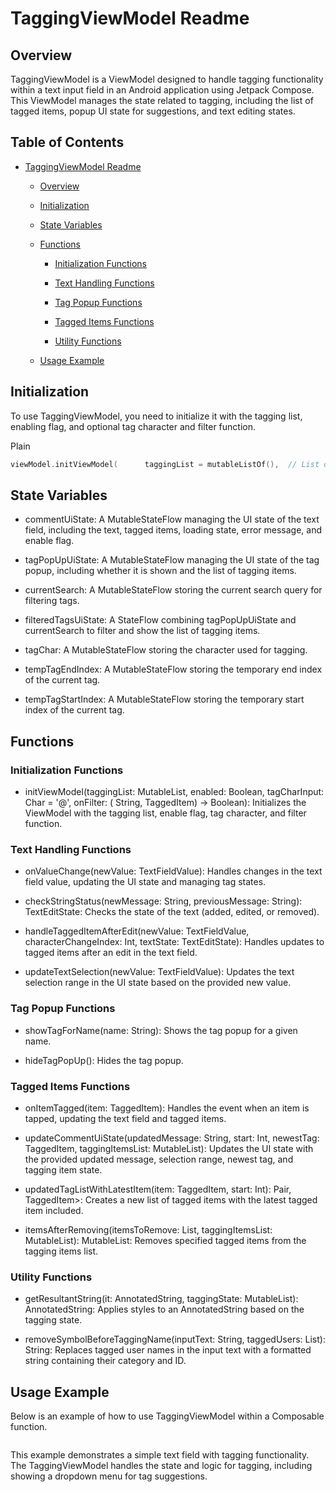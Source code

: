 TaggingViewModel Readme
=======================

Overview
--------

TaggingViewModel is a ViewModel designed to handle tagging functionality within a text input field
in an Android application using Jetpack Compose. This ViewModel manages the state related to
tagging, including the list of tagged items, popup UI state for suggestions, and text editing
states.

Table of Contents
-----------------

* [TaggingViewModel Readme](#taggingviewmodel-readme)

    * [Overview](#overview)

    * [Initialization](#initialization)

    * [State Variables](#state-variables)

    * [Functions](#functions)

        * [Initialization Functions](#initialization-functions)

        * [Text Handling Functions](#text-handling-functions)

        * [Tag Popup Functions](#tag-popup-functions)

        * [Tagged Items Functions](#tagged-items-functions)

        * [Utility Functions](#utility-functions)

    * [Usage Example](#usage-example)

Initialization
--------------

To use TaggingViewModel, you need to initialize it with the tagging list, enabling flag, and
optional tag character and filter function.

Plain

```kotlin
viewModel.initViewModel(      taggingList = mutableListOf(),  // List of TaggedItem      enabled = true,                 // Boolean to enable or disable tagging      tagCharInput = '@',             // Character used for tagging      onFilter = { search, item ->    // Filter function for suggestions          item.name?.contains(search, ignoreCase = true) ?: true      }  )   `
``` 

State Variables
---------------

* commentUiState: A MutableStateFlow managing the UI state of the text field, including the text,
  tagged items, loading state, error message, and enable flag.

* tagPopUpUiState: A MutableStateFlow managing the UI state of the tag popup, including whether it
  is shown and the list of tagging items.

* currentSearch: A MutableStateFlow storing the current search query for filtering tags.

* filteredTagsUiState: A StateFlow combining tagPopUpUiState and currentSearch to filter and show
  the list of tagging items.

* tagChar: A MutableStateFlow storing the character used for tagging.

* tempTagEndIndex: A MutableStateFlow storing the temporary end index of the current tag.

* tempTagStartIndex: A MutableStateFlow storing the temporary start index of the current tag.

Functions
---------

### Initialization Functions

* initViewModel(taggingList: MutableList, enabled: Boolean, tagCharInput: Char = '@', onFilter: (
  String, TaggedItem) -> Boolean): Initializes the ViewModel with the tagging list, enable flag, tag
  character, and filter function.

### Text Handling Functions

* onValueChange(newValue: TextFieldValue): Handles changes in the text field value, updating the UI
  state and managing tag states.

* checkStringStatus(newMessage: String, previousMessage: String): TextEditState: Checks the state of
  the text (added, edited, or removed).

* handleTaggedItemAfterEdit(newValue: TextFieldValue, characterChangeIndex: Int, textState:
  TextEditState): Handles updates to tagged items after an edit in the text field.

* updateTextSelection(newValue: TextFieldValue): Updates the text selection range in the UI state
  based on the provided new value.

### Tag Popup Functions

* showTagForName(name: String): Shows the tag popup for a given name.

* hideTagPopUp(): Hides the tag popup.

### Tagged Items Functions

* onItemTagged(item: TaggedItem): Handles the event when an item is tapped, updating the text field
  and tagged items.

* updateCommentUiState(updatedMessage: String, start: Int, newestTag: TaggedItem, taggingItemsList:
  MutableList): Updates the UI state with the provided updated message, selection range, newest tag,
  and tagging item state.

* updatedTagListWithLatestItem(item: TaggedItem, start: Int): Pair, TaggedItem>: Creates a new list
  of tagged items with the latest tagged item included.

* itemsAfterRemoving(itemsToRemove: List, taggingItemsList: MutableList): MutableList: Removes
  specified tagged items from the tagging items list.

### Utility Functions

* getResultantString(it: AnnotatedString, taggingState: MutableList): AnnotatedString: Applies
  styles to an AnnotatedString based on the tagging state.

* removeSymbolBeforeTaggingName(inputText: String, taggedUsers: List): String: Replaces tagged user
  names in the input text with a formatted string containing their category and ID.

Usage Example
-------------

Below is an example of how to use TaggingViewModel within a Composable function.

```kotlin   kotlinCopy code@Composable  fun TaggingTextField(viewModel: TaggingViewModel = viewModel()) { val uiState by viewModel.commentUiState.collectAsState()      val popupState by viewModel.filteredTagsUiState.collectAsState()      Column { TextField(              value = uiState.textField, onValueChange = { viewModel.onValueChange(it) }, modifier = Modifier.fillMaxWidth()          )          if (popupState.show) { DropdownMenu(                  expanded = popupState.show, onDismissRequest = { viewModel.hideTagPopUp() }              ) { popupState.taggingList.forEach { item ->                      DropdownMenuItem(onClick = { viewModel.onItemTagged(item) }) { Text(text = item.name ?: "")                      } } } } } }   
```

This example demonstrates a simple text field with tagging functionality. The TaggingViewModel
handles the state and logic for tagging, including showing a dropdown menu for tag suggestions.
